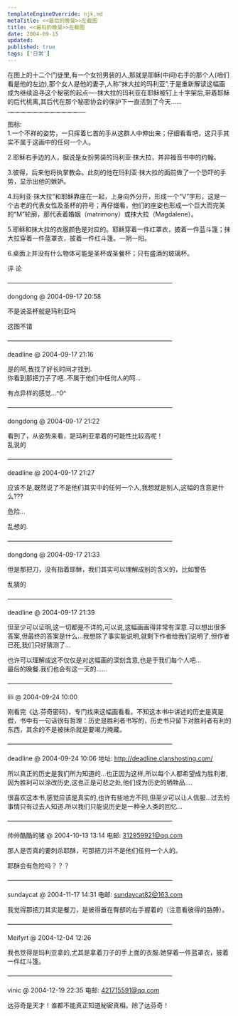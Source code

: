 ```yaml
---
templateEngineOverride: njk,md
metaTitle: <<最后的晚餐>>左截图
title: <<最后的晚餐>>左截图
date: 2004-09-15
updated:
published: true
tags: ['日常']
---
```


<div class="col-start-3 col-end-9">

在图上的十二个门徒里,有一个女扮男装的人,那就是耶稣(中间)右手的那个人(咱们看是他的左边),那个女人是他的妻子,人称&#8221;抹大拉的玛利亚&#8221;,于是重新解读这幅画成为继续追寻这个秘密的起点&#8212;-抹大拉的玛利亚在耶稣被钉上十字架后,带着耶稣的后代桃离,其后代在那个秘密协会的保护下一直活到了今天&#8230;&#8230;  
\___\___\___\___\___\___\___\___\___\___\___\___\___\___\___\___\___\___\___\___\___\___\___\___\___ 

图标:  
1.一个不祥的姿势，一只挥着匕首的手从这群人中伸出来；仔细看看吧，这只手其实不属于这画中的任何一个人。 

2.耶稣右手边的人，据说是女扮男装的玛利亚·抹大拉，并非福音书中的约翰。 

3.彼得，后来他将执掌教会。此刻的他在玛利亚·抹大拉的面前做了一个恐吓的手势，显示出他的嫉妒。 

4.玛利亚·抹大拉”和耶稣靠座在一起，上身向外分开，形成一个“V”字形，这是一个古老的代表女性及圣杯的符号；再仔细看，他们的座姿也形成一个巨大而完美的“M”轮廓，那代表着婚姻（matrimony）或抹大拉（Magdalene）。 

5.耶稣和抹大拉的衣服颜色是对应的。耶稣穿着一件红罩衣，披着一件蓝斗篷；抹大拉穿着一件蓝罩衣，披着一件红斗篷。一阴一阳。 

6.桌面上并没有什么物体可能是圣杯或圣餐杯；只有盛酒的玻璃杯。

评 论 

&#8212;&#8212;&#8212;&#8212;&#8212;&#8212;&#8212;&#8212;&#8212;&#8212;&#8212;&#8212;&#8212;&#8212;&#8212;&#8212;&#8212;&#8212;&#8212;&#8212;&#8212;&#8212;&#8212;&#8212;&#8212;&#8212;&#8211;

dongdong @ 2004-09-17 20:58 

不是说圣杯就是玛利亚吗 

这图不错

&#8212;&#8212;&#8212;&#8212;&#8212;&#8212;&#8212;&#8212;&#8212;&#8212;&#8212;&#8212;&#8212;&#8212;&#8212;&#8212;&#8212;&#8212;&#8212;&#8212;&#8212;&#8212;&#8212;&#8212;&#8212;&#8212;&#8211;

deadline @ 2004-09-17 21:16 

是的呵,我找了好长时间才找到.  
你看到那把刀子了吧..不属于他们中任何人的呵&#8230; 

有点异样的感觉&#8230;^0^

&#8212;&#8212;&#8212;&#8212;&#8212;&#8212;&#8212;&#8212;&#8212;&#8212;&#8212;&#8212;&#8212;&#8212;&#8212;&#8212;&#8212;&#8212;&#8212;&#8212;&#8212;&#8212;&#8212;&#8212;&#8212;&#8212;&#8211;

dongdong @ 2004-09-17 21:22 

看到了，从姿势来看，是玛利亚拿着的可能性比较高呢！  
乱说的

&#8212;&#8212;&#8212;&#8212;&#8212;&#8212;&#8212;&#8212;&#8212;&#8212;&#8212;&#8212;&#8212;&#8212;&#8212;&#8212;&#8212;&#8212;&#8212;&#8212;&#8212;&#8212;&#8212;&#8212;&#8212;&#8212;&#8211;

deadline @ 2004-09-17 21:27 

应该不是,既然说了不是他们其实中的任何一个人,我想就是别人,这幅的含意是什么??? 

危险&#8230; 

乱想的.

&#8212;&#8212;&#8212;&#8212;&#8212;&#8212;&#8212;&#8212;&#8212;&#8212;&#8212;&#8212;&#8212;&#8212;&#8212;&#8212;&#8212;&#8212;&#8212;&#8212;&#8212;&#8212;&#8212;&#8212;&#8212;&#8212;&#8211;

dongdong @ 2004-09-17 21:33 

但是那把刀，没有指着耶稣，我们其实可以理解成别的含义的，比如警告 

乱猜的

&#8212;&#8212;&#8212;&#8212;&#8212;&#8212;&#8212;&#8212;&#8212;&#8212;&#8212;&#8212;&#8212;&#8212;&#8212;&#8212;&#8212;&#8212;&#8212;&#8212;&#8212;&#8212;&#8212;&#8212;&#8212;&#8212;&#8211;

deadline @ 2004-09-17 21:39 

但至少可以证明,这一切都是不详的,可以说,这幅画画得非常有深意.可以想出很多答案,但最终的答案是什么&#8230;我想除了事实能说明,就剩下作者给我们说明了,但作者已死,我们只好猜测了&#8230; 

也许可以理解成这不仅仅是对这幅画的深刻含意,也是于我们每个人吧&#8230;  
最后的晚餐.我们也会有这一天的&#8230;&#8230;

&#8212;&#8212;&#8212;&#8212;&#8212;&#8212;&#8212;&#8212;&#8212;&#8212;&#8212;&#8212;&#8212;&#8212;&#8212;&#8212;&#8212;&#8212;&#8212;&#8212;&#8212;&#8212;&#8212;&#8212;&#8212;&#8212;&#8211;

lili @ 2004-09-24 10:00 

刚看完《达.芬奇密码》，专门找来这幅画看看。不知这本书中讲述的历史是真是假，书中有一句话很有哲理：历史是胜利者书写的，历史书只留下对胜利者有利的东西，其余的不是被抹杀就是要竭力掩藏。

&#8212;&#8212;&#8212;&#8212;&#8212;&#8212;&#8212;&#8212;&#8212;&#8212;&#8212;&#8212;&#8212;&#8212;&#8212;&#8212;&#8212;&#8212;&#8212;&#8212;&#8212;&#8212;&#8212;&#8212;&#8212;&#8212;&#8211;

deadline @ 2004-09-24 10:06 地址: http://deadline.clanshosting.com/ 

所以真正的历史是我们所为知道的&#8230;也正因为这样,所以每个人都希望成为胜利者,因为胜利可以涂改历史,这也正是可悲之处,他们成为历史的牺牲品&#8230;. 

很喜欢这本书,感觉应该是真实的,也许有些地方不同,但至少可以让人信服&#8230;过去的事情只有过去人知道.所以我们只能说历史是一种全人类的回忆&#8230;

&#8212;&#8212;&#8212;&#8212;&#8212;&#8212;&#8212;&#8212;&#8212;&#8212;&#8212;&#8212;&#8212;&#8212;&#8212;&#8212;&#8212;&#8212;&#8212;&#8212;&#8212;&#8212;&#8212;&#8212;&#8212;&#8212;&#8211;

帅帅酷酷的猪 @ 2004-10-13 13:14 电邮: 312959921@qq.com 

那人是否真的要刺杀耶酥，可那把刀并不是他们任何一个人的。 

耶酥会有危险吗？？？

&#8212;&#8212;&#8212;&#8212;&#8212;&#8212;&#8212;&#8212;&#8212;&#8212;&#8212;&#8212;&#8212;&#8212;&#8212;&#8212;&#8212;&#8212;&#8212;&#8212;&#8212;&#8212;&#8212;&#8212;&#8212;&#8212;&#8211;

sundaycat @ 2004-11-17 14:31 电邮: sundaycat82@163.com 

我觉得那把刀其实是餐刀，是彼得垂在臀部的右手握着的（注意看彼得的胳膊）。

&#8212;&#8212;&#8212;&#8212;&#8212;&#8212;&#8212;&#8212;&#8212;&#8212;&#8212;&#8212;&#8212;&#8212;&#8212;&#8212;&#8212;&#8212;&#8212;&#8212;&#8212;&#8212;&#8212;&#8212;&#8212;&#8212;&#8211;

Meifyrt @ 2004-12-04 12:26 

我也觉得是玛利亚拿的,尤其是拿着刀子的手上面的衣服.她穿着一件蓝罩衣，披着一件红斗篷。

&#8212;&#8212;&#8212;&#8212;&#8212;&#8212;&#8212;&#8212;&#8212;&#8212;&#8212;&#8212;&#8212;&#8212;&#8212;&#8212;&#8212;&#8212;&#8212;&#8212;&#8212;&#8212;&#8212;&#8212;&#8212;&#8212;&#8211;

vinic @ 2004-12-19 22:35 电邮: 421715591@qq.com 

达芬奇是天才！谁都不能真正知道秘密真相。除了达芬奇！

</div>

